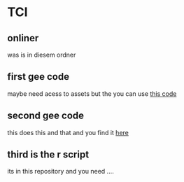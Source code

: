 # TCI
## onliner 
was is in diesem ordner

## first gee code
maybe need acess to assets but the you can use [this code](https://code.earthengine.google.com/f882ed53aaa6fc83c95cd5e50ff1d5b0)

## second gee code 
this does this and that and you find it [here](https://code.earthengine.google.com/328f4ab5739189e2f3ab1243d641ad03)

## third is the r script 
its in this repository and you need ....

